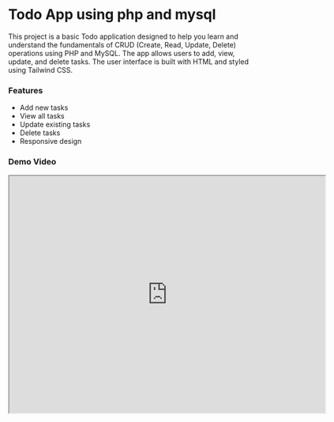 # Todo App using php and mysql

This project is a basic Todo application designed to help you learn and understand the fundamentals of CRUD (Create, Read, Update, Delete) operations using PHP and MySQL. The app allows users to add, view, update, and delete tasks. The user interface is built with HTML and styled using Tailwind CSS.

### Features
- Add new tasks
- View all tasks
- Update existing tasks
- Delete tasks
- Responsive design

### Demo Video

<iframe src="https://drive.google.com/file/d/188CPsUl3S9y180YEUB3rxsPTQ0bL_Ca_/preview" width="640" height="480" allow="autoplay"></iframe>

